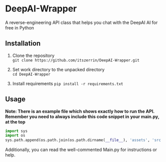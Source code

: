 # DeepAI-Wrapper
A reverse-engineering API class that helps you chat with the DeepAI AI for free in Python

## Installation

1. Clone the repository <br>
`git clone https://github.com/itszerrin/DeepAI-Wrapper.git`

2. Set work directory to the unpacked directory <br>
`cd DeepAI-Wrapper`

3. Install requirements
`pip install -r requirements.txt`

## Usage

**Note: There is an example file which shows exactly how to run the API. Remember you need to always include this code snippet in your main.py, at the top**

```py
import sys
import os
sys.path.append(os.path.join(os.path.dirname(__file__), 'assets', 'src'))
```

Additionally, you can read the well-commented Main.py for instructions or help.
